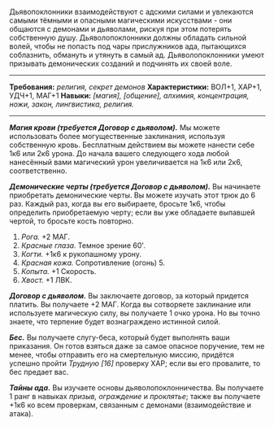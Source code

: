 Дьявопоклонники взаимодействуют с адскими силами и увлекаются самыми тёмными и опасными магическими искусствами - они общаются с демонами и дьяволами, рискуя при этом потерять собственную душу. Дьяволопоклонники должны обладать сильной волей, чтобы не попасть под чары прислужников ада, пытающихся соблазнить, обмануть и утянуть в самый ад. Дьяволопоклонники умеют призывать демонических созданий и подчинять их своей воле. 
****
**Требования:** *религия, секрет демонов*
**Характеристики:** ВОЛ+1, ХАР+1, УДЧ+1, МАГ+1
**Навыки:** *\[магия\], \[общение\], алхимия, концентрация, ножи, закон, лингвистика, религия.*
****
***Магия крови (требуется Договор с дьяволом).*** Мы можете использовать более могущественные заклинания, используя собственную кровь. Бесплатным действием вы можете нанести себе 1к6 или 2к6 урона. До начала вашего следующего хода любой нанесённый вами магический урон увеличивается на 1к6 или 2к6, соответственно.

***Демонические черты (требуется Договор с дьяволом).*** Вы начинаете приобретать демонические черты. Вы можете изучать этот трюк до 6 раз. Каждый раз, когда вы его выбираете, бросьте 1к6, чтобы определить приобретаемую черту; если вы уже обладаете выпавшей чертой, то бросьте кость повторно.
1. *Рога.* +2 МАГ.
2. *Красные глаза.* Темное зрение 60'.
3. *Когти.* +1к6 к рукопашному урону.
4. *Красная кожа.* Сопротивление (огонь) 5.
5. *Копыта.* +1 Скорость.
6. *Хвост.* +1 ЛВК.

***Договор с дьяволом.*** Вы заключаете договор, за который придется платить. Вы получаете +2 МАГ. Когда вы сотворяете заклинание или используете магическую силу, вы получаете 1 очко урона. Но вы точно знаете, что терпение будет вознаграждено истинной силой.

***Бес.*** Вы получаете слугу-беса, который будет выполнять ваши приказания. Он готов взяться даже за самое опасное поручение, тем не менее, чтобы отправить его на смертельную миссию, придётся успешно пройти *Трудную \[16\]* проверку ХАР; если вы его провалите, то бес предает вас.

***Тайны ада.*** Вы изучаете основы дьяволопоклонничества. Вы получаете 1 ранг в навыках *призыв, ограждение* и *проклятье*; также вы получаете +1к6 ко всем проверкам, связанным с демонами (взаимодействие и атака).